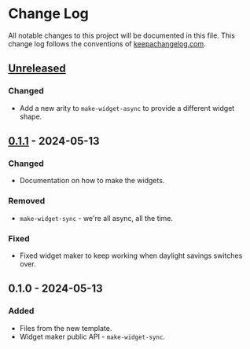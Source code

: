 # Change Log
All notable changes to this project will be documented in this file. This change log follows the conventions of [keepachangelog.com](http://keepachangelog.com/).

## [Unreleased]
### Changed
- Add a new arity to `make-widget-async` to provide a different widget shape.

## [0.1.1] - 2024-05-13
### Changed
- Documentation on how to make the widgets.

### Removed
- `make-widget-sync` - we're all async, all the time.

### Fixed
- Fixed widget maker to keep working when daylight savings switches over.

## 0.1.0 - 2024-05-13
### Added
- Files from the new template.
- Widget maker public API - `make-widget-sync`.

[Unreleased]: https://sourcehost.site/your-name/conleintest/compare/0.1.1...HEAD
[0.1.1]: https://sourcehost.site/your-name/conleintest/compare/0.1.0...0.1.1
